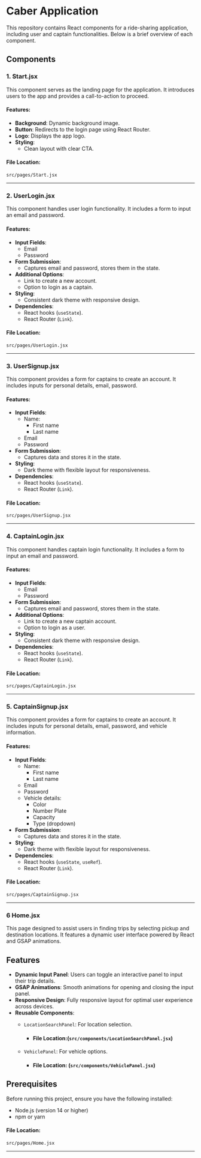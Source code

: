 # Caber Application

This repository contains React components for a ride-sharing application, including user and captain functionalities. Below is a brief overview of each component.

## Components

### 1. Start.jsx
This component serves as the landing page for the application. It introduces users to the app and provides a call-to-action to proceed.

#### Features:
- **Background**: Dynamic background image.
- **Button**: Redirects to the login page using React Router.
- **Logo**: Displays the app logo.
- **Styling**:
  - Clean layout with clear CTA.
  
#### File Location:
`src/pages/Start.jsx`

---

### 2. UserLogin.jsx
This component handles user login functionality. It includes a form to input an email and password.

#### Features:
- **Input Fields**:
  - Email
  - Password
- **Form Submission**:
  - Captures email and password, stores them in the state.
- **Additional Options**:
  - Link to create a new account.
  - Option to login as a captain.
- **Styling**:
  - Consistent dark theme with responsive design.
- **Dependencies**:
  - React hooks (`useState`).
  - React Router (`Link`).

#### File Location:
`src/pages/UserLogin.jsx`

---

### 3. UserSignup.jsx
This component provides a form for captains to create an account. It includes inputs for personal details, email, password.

#### Features:
- **Input Fields**: 
  - Name:
    - First name
    - Last name
  - Email
  - Password
- **Form Submission**:
  - Captures data and stores it in the state.
- **Styling**:
  - Dark theme with flexible layout for responsiveness.
- **Dependencies**:
  - React hooks (`useState`).
  - React Router (`Link`).

#### File Location:
`src/pages/UserSignup.jsx`

---

### 4. CaptainLogin.jsx
This component handles captain login functionality. It includes a form to input an email and password.

#### Features:
- **Input Fields**:
  - Email
  - Password
- **Form Submission**:
  - Captures email and password, stores them in the state.
- **Additional Options**:
  - Link to create a new captain account.
  - Option to login as a user.
- **Styling**:
  - Consistent dark theme with responsive design.
- **Dependencies**:
  - React hooks (`useState`).
  - React Router (`Link`).

#### File Location:
`src/pages/CaptainLogin.jsx`

---

### 5. CaptainSignup.jsx
This component provides a form for captains to create an account. It includes inputs for personal details, email, password, and vehicle information.

#### Features:
- **Input Fields**: 
  - Name:
    - First name
    - Last name
  - Email
  - Password
  - Vehicle details: 
    - Color
    - Number Plate
    - Capacity
    - Type (dropdown)
- **Form Submission**:
  - Captures data and stores it in the state.
- **Styling**:
  - Dark theme with flexible layout for responsiveness.
- **Dependencies**:
  - React hooks (`useState`, `useRef`).
  - React Router (`Link`).

#### File Location:
`src/pages/CaptainSignup.jsx`

---

### 6 Home.jsx

This page  designed to assist users in finding trips by selecting pickup and destination locations. It features a dynamic user interface powered by React and GSAP animations.

## Features

- **Dynamic Input Panel**: Users can toggle an interactive panel to input their trip details.
- **GSAP Animations**: Smooth animations for opening and closing the input panel.
- **Responsive Design**: Fully responsive layout for optimal user experience across devices.
- **Reusable Components**: 
    - `LocationSearchPanel`: For location selection.
       - #### File Location:(`src/components/LocationSearchPanel.jsx`)

    - `VehiclePanel`: For vehicle options.
        - #### File Location: (`src/components/VehiclePanel.jsx`)

## Prerequisites

Before running this project, ensure you have the following installed:

- Node.js (version 14 or higher)
- npm or yarn

#### File Location:
`src/pages/Home.jsx`

---